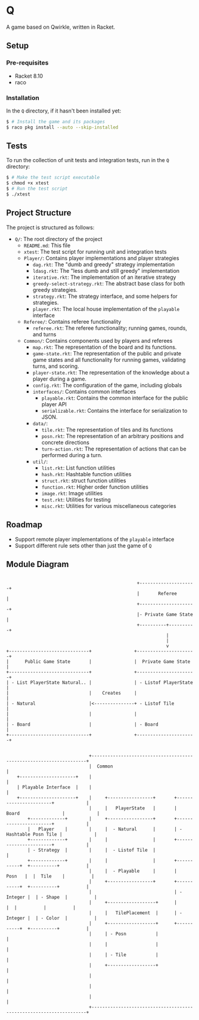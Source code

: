 # Q

A game based on Qwirkle, written in Racket.

## Setup

### Pre-requisites

- Racket 8.10
- raco

### Installation

In the `Q` directory, if it hasn't been installed yet:

```bash
$ # Install the game and its packages
$ raco pkg install --auto --skip-installed
```

## Tests

To run the collection of unit tests and integration tests, run in the
`Q` directory:

```bash
$ # Make the test script executable
$ chmod +x xtest
$ # Run the test script
$ ./xtest
```

## Project Structure

The project is structured as follows:

- `Q/`: The root directory of the project
  - `README.md`: This file
  - `xtest`: The test script for running unit and integration tests
  - `Player/`: Contains player implementations and player strategies
    - `dag.rkt`: The "dumb and greedy" strategy implementation
    - `ldasg.rkt`: The "less dumb and still greedy" implementation
    - `iterative.rkt`: The implementation of an iterative strategy
    - `greedy-select-strategy.rkt`: The abstract base class for both
      greedy strategies.
    - `strategy.rkt`: The strategy interface, and some helpers for
      strategies.
    - `player.rkt`: The local house implementation of the `playable` interface 
  - `Referee/`: Contains referee functionality
    - `referee.rkt`: The referee functionality; running games, rounds,
      and turns
  - `Common/`: Contains components used by players and referees
    - `map.rkt`: The representation of the board and its functions.
    - `game-state.rkt`: The representation of the public and private
      game states and all functionality for running games, validating
      turns, and scoring.
    - `player-state.rkt`: The representation of the knowledge about a
      player during a game.
    - `config.rkt`: The configuration of the game, including globals
    - `interfaces/`: Contains common interfaces
      - `playable.rkt`: Contains the common interface for the public
        player API
      - `serializable.rkt`: Contains the interface for serialization to
        JSON.
    - `data/`:
      - `tile.rkt`: The representation of tiles and its functions
      - `posn.rkt`: The representation of an arbitrary positions and
        concrete directions
      - `turn-action.rkt`: The representation of actions that can be
        performed during a turn.
    - `util/`:
      - `list.rkt`: List function utilities
      - `hash.rkt`: Hashtable function utilities
      - `struct.rkt`: struct function utilities
      - `function.rkt`: Higher order function utilities
      - `image.rkt`: Image utilities
      - `test.rkt`: Utilities for testing
      - `misc.rkt`: Utilities for various miscellaneous categories

## Roadmap

- Support remote player implementations of the `playable` interface
- Support different rule sets other than just the game of `Q`

## Module Diagram
```

                                                 +---------------------+
                                                 |       Referee       |
                                                 +---------------------+
                                                 |- Private Game State |
                                                 +----------+----------+
                                                            |
                                                            |
                                                            v
+------------------------------+                +----------------------+
|      Public Game State       |                |  Private Game State  |
+------------------------------+                +----------------------+
| - List PlayerState Natural.. |                | - Listof PlayerState |
|                              |    Creates     |                      |
| - Natural                    |<---------------+ - Listof Tile        |
|                              |                |                      |
| - Board                      |                | - Board              |
+------------------------------+                +----------------------+


                               +--------------------------------------------------------------------+
                               |  Common                                                            |
    +---------------------+    |                                                                    |
    | Playable Interface  |    |                                                                    |
    +---------------------+    |     +-----------------+       +-----------------------+            |
                               |     |   PlayerState   |       |  Board                |            |
        +-------------+        |     +-----------------+       +-----------------------+            |
        |   Player    |        |     |  - Natural      |       | - Hashtable Posn Tile |            |
        +-------------+        |     |                 |       +-----------------------+            |
        | - Strategy  |        |     |  - Listof Tile  |                                            |
        +-------------+        |     |                 |       +-----------+  +----------+          |
                               |     |  - Playable     |       |    Posn   |  |  Tile    |          |
                               |     +-----------------+       +-----------+  +----------+          |
                               |                               | - Integer |  | - Shape  |          |
                               |     +------------------+      |           |  |          |          |
                               |     |   TilePlacement  |      | - Integer |  | - Color  |          |
                               |     +------------------+      +-----------+  +----------+          |
                               |     | - Posn           |                                           |
                               |     |                  |                                           |
                               |     | - Tile           |                                           |
                               |     +------------------+                                           |
                               |                                                                    |
                               |                                                                    |
                               |                                                                    |
                               +--------------------------------------------------------------------+

```
